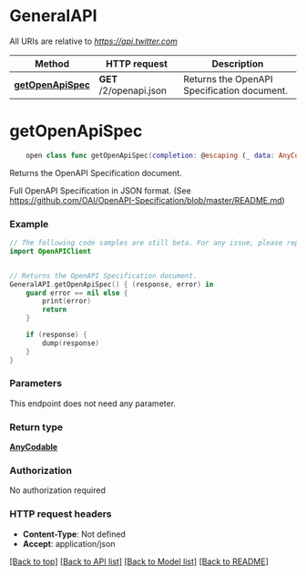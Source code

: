 # GeneralAPI

All URIs are relative to *https://api.twitter.com*

Method | HTTP request | Description
------------- | ------------- | -------------
[**getOpenApiSpec**](GeneralAPI.md#getopenapispec) | **GET** /2/openapi.json | Returns the OpenAPI Specification document.


# **getOpenApiSpec**
```swift
    open class func getOpenApiSpec(completion: @escaping (_ data: AnyCodable?, _ error: Error?) -> Void)
```

Returns the OpenAPI Specification document.

Full OpenAPI Specification in JSON format. (See https://github.com/OAI/OpenAPI-Specification/blob/master/README.md)

### Example
```swift
// The following code samples are still beta. For any issue, please report via http://github.com/OpenAPITools/openapi-generator/issues/new
import OpenAPIClient


// Returns the OpenAPI Specification document.
GeneralAPI.getOpenApiSpec() { (response, error) in
    guard error == nil else {
        print(error)
        return
    }

    if (response) {
        dump(response)
    }
}
```

### Parameters
This endpoint does not need any parameter.

### Return type

[**AnyCodable**](AnyCodable.md)

### Authorization

No authorization required

### HTTP request headers

 - **Content-Type**: Not defined
 - **Accept**: application/json

[[Back to top]](#) [[Back to API list]](../README.md#documentation-for-api-endpoints) [[Back to Model list]](../README.md#documentation-for-models) [[Back to README]](../README.md)

